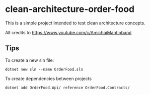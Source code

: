 # clean-architecture-order-food
This is a simple project intended to test clean architecture concepts.

All credits to https://www.youtube.com/c/AmichaiMantinband

## Tips

To create a new sln file:

```
dotnet new sln --name OrderFood.sln
```

To create dependencies between projects
```
dotnet add OrderFood.Api/ reference OrderFood.Contracts/
```
